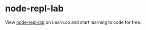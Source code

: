 # node-repl-lab
<p data-visibility='hidden'>View <a href='https://learn.co/lessons/node-repl-lab' title='node-repl-lab'>node-repl-lab</a> on Learn.co and start learning to code for free.</p>
